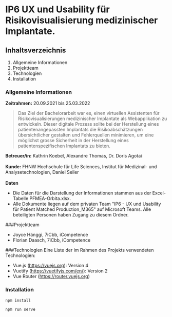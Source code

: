 # IP6 UX und Usability für Risikovisualisierung medizinischer Implantate.


## Inhaltsverzeichnis
1. Allgemeine Informationen 
2. Projektteam
3. Technologien
4. Installation

### Allgemeine Informationen
**Zeitrahmen:** 20.09.2021 bis 25.03.2022
>Das Ziel der Bachelorarbeit war es, einen virtuellen Assistenten für Risikovisualisierungen medizinischer Implantate als Webapplikation zu entwickeln. 
Dieser digitale Prozess sollte bei der Herstellung eines patientenangepassten Implantats die Risikoabschätzungen übersichtlicher gestalten und Fehlerquellen minimieren, um eine möglichst grosse Sicherheit in der Herstellung eines patientenspezifischen Implantats zu bieten.


**Betreuer/in:** Kathrin Koebel, Alexandre Thomas, Dr. Doris Agotai
<br>
<br>
**Kunde:** FHNW Hochschule für Life Sciences, Institut für Medizinal- und Analysetechnologien, Daniel Seiler
<br>
<br>
**Daten**
* Die Daten für die Darstellung der Informationen stammen aus der Excel-Tabelle PFMEA-Orbita.xlsx.
* Alle Dokumente liegen auf dem privaten Team "IP6 - UX und Usability für Patient Matched Production_M365" auf Microsoft Teams. Alle beteiligten Personen haben Zugang zu diesem Ordner.

###Projektteam
* Joyce Hänggi, 7iCbb, iCompetence
* Florian Daasch, 7iCbb, iCompetence

###Technologien
Eine Liste der im Rahmen des Projekts verwendeten Technologien:
* Vue.js (https://vuejs.org): Version 4
* Vuetify (https://vuetifyjs.com/en/): Version 2
* Vue Router (https://router.vuejs.org)




### Installation
```
npm install
```
```
npm run serve
```



